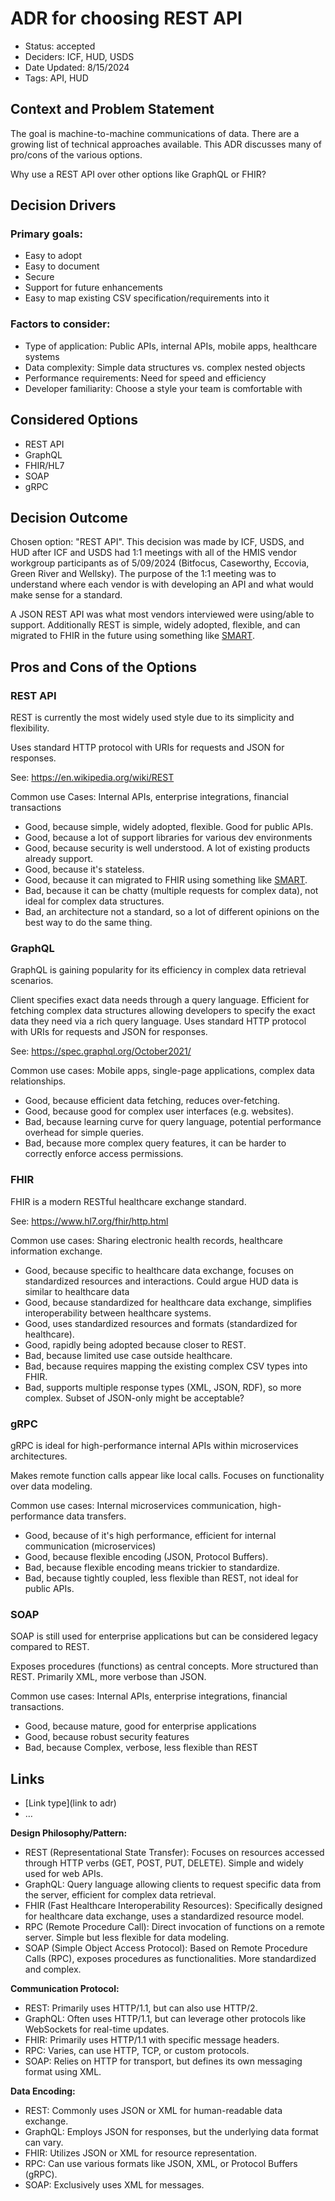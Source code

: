 # ADR for choosing REST API

- Status: accepted
- Deciders: ICF, HUD, USDS
- Date Updated: 8/15/2024
- Tags: API, HUD

## Context and Problem Statement

The goal is machine-to-machine communications of data. There are a growing list of technical approaches available.
This ADR discusses many of pro/cons of the various options.

Why use a REST API over other options like GraphQL or FHIR?

## Decision Drivers

### Primary goals:
- Easy to adopt
- Easy to document
- Secure
- Support for future enhancements
- Easy to map existing CSV specification/requirements into it

### Factors to consider:
- Type of application: Public APIs, internal APIs, mobile apps, healthcare systems
- Data complexity: Simple data structures vs. complex nested objects
- Performance requirements: Need for speed and efficiency
- Developer familiarity: Choose a style your team is comfortable with

## Considered Options

- REST API
- GraphQL
- FHIR/HL7
- SOAP
- gRPC

## Decision Outcome

Chosen option: "REST API". This decision was made by ICF, USDS, and HUD after ICF and USDS had 1:1 meetings with all of the HMIS vendor workgroup participants as of 5/09/2024 (Bitfocus, Caseworthy, Eccovia, Green River and Wellsky). The purpose of the 1:1 meeting was to understand where each vendor is with developing an API and what would make sense for a standard.

A JSON REST API was what most vendors interviewed were using/able to support. Additionally REST is simple, widely adopted, flexible, and can migrated to FHIR in the future using something like [SMART](https://docs.smarthealthit.org/).


## Pros and Cons of the Options

### REST API
REST is currently the most widely used style due to its simplicity and flexibility.

Uses standard HTTP protocol with URIs for requests and JSON for responses.

See: https://en.wikipedia.org/wiki/REST

Common use Cases: Internal APIs, enterprise integrations, financial transactions

- Good, because simple, widely adopted, flexible. Good for public APIs.
- Good, because a lot of support libraries for various dev environments
- Good, because security is well understood. A lot of existing products already support.
- Good, because it's stateless.
- Good, because it can migrated to FHIR using something like [SMART](https://docs.smarthealthit.org/).
- Bad, because it can be chatty (multiple requests for complex data), not ideal for complex data structures.
- Bad, an architecture not a standard, so a lot of different opinions on the best way to do the same thing.


### GraphQL
GraphQL is gaining popularity for its efficiency in complex data retrieval scenarios.

Client specifies exact data needs through a query language. Efficient for fetching complex data structures allowing developers to specify the exact data they need via a rich query language.
Uses standard HTTP protocol with URIs for requests and JSON for responses.

See: https://spec.graphql.org/October2021/

Common use cases: Mobile apps, single-page applications, complex data relationships.

- Good, because efficient data fetching, reduces over-fetching.
- Good, because good for complex user interfaces (e.g. websites).
- Bad, because learning curve for query language, potential performance overhead for simple queries.
- Bad, because more complex query features, it can be harder to correctly enforce access permissions.

### FHIR
FHIR is a modern RESTful healthcare exchange standard.

See: https://www.hl7.org/fhir/http.html

Common use cases: Sharing electronic health records, healthcare information exchange.

- Good, because specific to healthcare data exchange, focuses on standardized resources and interactions. Could argue HUD data is similar to healthcare data
- Good, because standardized for healthcare data exchange, simplifies interoperability between healthcare systems.
- Good, uses standardized resources and formats (standardized for healthcare).
- Good, rapidly being adopted because closer to REST.
- Bad, because limited use case outside healthcare.
- Bad, because requires mapping the existing complex CSV types into FHIR.
- Bad, supports multiple response types (XML, JSON, RDF), so more complex. Subset of JSON-only might be acceptable?

### gRPC
gRPC is ideal for high-performance internal APIs within microservices architectures.

Makes remote function calls appear like local calls. Focuses on functionality over data modeling.

Common use cases: Internal microservices communication, high-performance data transfers.

- Good, because of it's high performance, efficient for internal communication (microservices)
- Good, because flexible encoding (JSON, Protocol Buffers).
- Bad, because flexible encoding means trickier to standardize.
- Bad, because tightly coupled, less flexible than REST, not ideal for public APIs.


### SOAP
SOAP is still used for enterprise applications but can be considered legacy compared to REST.

Exposes procedures (functions) as central concepts. More structured than REST. Primarily XML, more verbose than JSON.

Common use cases: Internal APIs, enterprise integrations, financial transactions.

- Good, because mature, good for enterprise applications
- Good, because robust security features
- Bad, because Complex, verbose, less flexible than REST

## Links <!-- optional -->

- [Link type](link to adr) <!-- example: Refined by [xxx](yyyymmdd-xxx.md) -->
- … <!-- numbers of links can vary -->


**Design Philosophy/Pattern:**
- REST (Representational State Transfer): Focuses on resources accessed through HTTP verbs (GET, POST, PUT, DELETE). Simple and widely used for web APIs.
- GraphQL: Query language allowing clients to request specific data from the server, efficient for complex data retrieval.
- FHIR (Fast Healthcare Interoperability Resources): Specifically designed for healthcare data exchange, uses a standardized resource model.
- RPC (Remote Procedure Call): Direct invocation of functions on a remote server. Simple but less flexible for data modeling.
- SOAP (Simple Object Access Protocol): Based on Remote Procedure Calls (RPC), exposes procedures as functionalities. More standardized and complex.

**Communication Protocol:**
- REST: Primarily uses HTTP/1.1, but can also use HTTP/2.
- GraphQL: Often uses HTTP/1.1, but can leverage other protocols like WebSockets for real-time updates.
- FHIR: Primarily uses HTTP/1.1 with specific message headers.
- RPC: Varies, can use HTTP, TCP, or custom protocols.
- SOAP: Relies on HTTP for transport, but defines its own messaging format using XML.

**Data Encoding:**
- REST: Commonly uses JSON or XML for human-readable data exchange.
- GraphQL: Employs JSON for responses, but the underlying data format can vary.
- FHIR: Utilizes JSON or XML for resource representation.
- RPC: Can use various formats like JSON, XML, or Protocol Buffers (gRPC).
- SOAP: Exclusively uses XML for messages.
